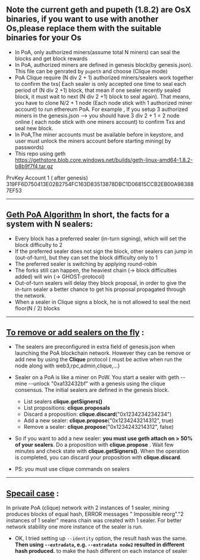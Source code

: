 ## Note the current geth and pupeth (1.8.2) are OsX binaries, if you want to use with another Os,please replace them with the suitable binaries for your Os  

* In PoA, only authorized miners(assume total N miners) can seal the blocks and get block rewards
* In PoA, authorized miners are defined in genesis block(by genesis.json). This file can be genrated by `pupeth` and choose (Clique mode)
* PoA Clique require (N div 2 + 1) authorized miners/sealers work together to confirm the txs( Each sealer is only accepted one time to seal each period of (N div 2 +1) block, that mean if one sealer recently sealed block, it must wait to next (N div 2 +1) block to seal again). That means, you have to clone N/2 + 1 node (Each node stick with 1 authorized miner account) to run ethereum PoA. For example , If you setup 3 authorized miners in the genesis.json --> you should have 3 div 2 + 1 = 2 node online ( each node stick with one miners account) to confirm Txs and seal new block. 
* In PoA,The miner accounts must be available before in keystore, and user must unlock the miners account before starting mining( by passwords)
* This repo using geth https://gethstore.blob.core.windows.net/builds/geth-linux-amd64-1.8.2-b8b9f7f4.tar.gz

PrvKey Account 1 ( after genesis)
319FF6D750413E02B2754FC163D83513878DBC1D06815CCB2EB00A983887EF53

---
## [Geth PoA Algorithm](https://github.com/ethereum/EIPs/issues/225) In short, the facts for a system with N sealers:

* Every block has a preferred sealer (in-turn signing), which will set the block difficulty to 2
* If the preferred sealer does not sign the block, other sealers can jump in (out-of-turn), but they can set the block difficulty only to 1
* The preferred sealer is switching by applying round-robin
* The forks still can happen, the heaviest chain (-> block difficulties added) will win (-> GHOST-protocol)
* Out-of-turn sealers will delay they block proposal, in order to give the in-turn sealer a better chance to get his proposal propagated through the network.
* When a sealer in Clique signs a block, he is not allowed to seal the next floor(N / 2) blocks

---
## [To remove or add sealers on the fly](https://ethereum.stackexchange.com/questions/15541/how-to-add-new-sealer-in-geth-1-6-proof-of-authority?noredirect=1&lq=1) :

* The sealers are preconfigured in extra field of genesis.json when launching the PoA blockchain network. However they can be remove or add new by using the **Clique** protocol ( must be active when run the node along with web3,rpc,admin,clique,...)
* Sealer on a PoA is like a miner on PoW. You start a sealer with geth --mine --unlock "0xa132432bf" with a genesis using the clique consensus. The initial sealers are defined in the genesis block.

  * List sealers **clique.getSigners()**
  * List propositions: **clique.proposals**
  * Discard a proposition: **clique.discard**("0x1234234234234")
  * Add a new sealer: **clique.propose**("0x1234243214312", true)
  * Remove a sealer: **clique.propose**("0x1234243214312", false)
* So if you want to add a new sealer: **you must use geth attach on > 50% of your sealers**. Do a proposition with **clique.propose** . Wait few minutes and check state with **clique.getSigners()**. When the operation is completed, you can discard your proposition with **clique.discard**.
* PS: you must use clique commands on sealers


---
## [Specail case](https://github.com/ethereum/go-ethereum/issues/16641) :

In private PoA (clique) network with 2 instances of 1 sealer, mining produces blocks of equal hash, ERROR messages " Impossible reorg"."2 instances of 1 sealer" means chain was created with 1 sealer. For better network stability one more instance of the sealer is run.
* OK, I tried setting up `--identity` option, the result hash was the same.
**Then using `--extradata`, e.g. `--extradata node2` resulted in different hash produced.** to make the hash different on each instance of sealer


